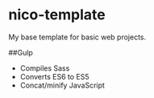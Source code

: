 # nico-template
My base template for basic web projects.

##Gulp
* Compiles Sass
* Converts ES6 to ES5
* Concat/minify JavaScript
